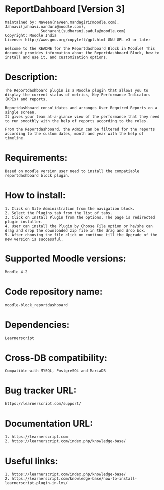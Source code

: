 # ReportDahboard [Version 3]

	Maintained by: Naveen(naveen.mandagiri@moodle.com), Jahnavi(jahnavi.nanduri@moodle.com),
					Sudharani(sudharani.sadula@moodle.com)
	Copyright: Moodle India
	License: http://www.gnu.org/copyleft/gpl.html GNU GPL v3 or later

	Welcome to the README for the Reportdashboard Block in Moodle! This document provides information about the Reportdashboard Block, how to install and use it, and customization options.

# Description:

	The Reportdashboard plugin is a Moodle plugin that allows you to display the current status of metrics, Key Performance Indicators (KPIs) and reports.

	Reportdashboard consolidates and arranges User Required Reports on a single screen.
	It gives your team at-a-glance view of the performance that they need to run smoothly with the help of reports according to the roles.

	From the Reportdashboard, the Admin can be filtered for the reports according to the custom dates, month and year with the help of timeline.


# Requirements:
	Based on moodle version user need to install the compatiable reportdashboard block plugin.

# How to install:

	1. Click on Site Administration from the navigation block.
	2. Select the Plugins tab from the list of tabs.
	3. Click on Install Plugin from the options. The page is redirected plugin installer.
	4. User can install the Plugin by Choose File option or he/she can drag and drop the downloaded zip file in the drag and drop box.
	5. After choosing the file click on continue till the Upgrade of the new version is successful.

# Supported Moodle versions:
	Moodle 4.2

# Code repository name:
	moodle-block_reportdashboard

# Dependencies:
	Learnerscript

# Cross-DB compatibility:
	Compatible with MYSQL, PostgreSQL and MariaDB

# Bug tracker URL:
	https://learnerscript.com/support/

# Documentation URL:
	1. https://learnerscript.com
	2. https://learnerscript.com/index.php/knowledge-base/

# Useful links:

	1. https://learnerscript.com/index.php/knowledge-base/
	2. https://learnerscript.com/knowledge-base/how-to-install-learnerscript-plugin-in-lms/
